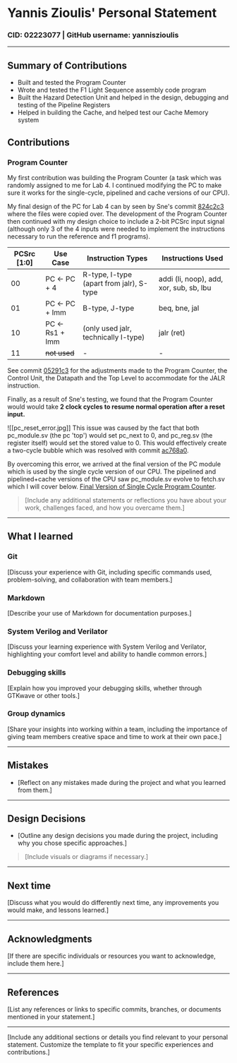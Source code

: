 # Yannis Zioulis' Personal Statement
### CID: 02223077  |  GitHub username: yanniszioulis

---
##  Summary of Contributions

*  Built and tested the Program Counter 
*  Wrote and tested the F1 Light Sequence assembly code program
*  Built the Hazard Detection Unit and helped in the design, debugging and testing of the Pipeline Registers
* Helped in building the Cache, and helped test our Cache Memory system

## Contributions
### Program Counter
My first contribution was building the Program Counter (a task which was randomly assigned to me for Lab 4. I continued modifying the PC to make sure it works for the single-cycle, pipelined and cache versions of our CPU). 

My final design of the PC for Lab 4 can by seen by Sne's commit [824c2c3](https://github.com/Nimosteve88/Team-3-RISCV-RV32I_Processor_Project/commit/824c2c392575be7485710e18ccce1e39f5f9e49a) where the files were copied over. The development of the Program Counter then continued with my design choice to include a 2-bit PCSrc input signal (although only 3 of the 4 inputs were needed to implement the instructions necessary to run the reference and f1 programs).  

| PCSrc [1:0] | Use Case | Instruction Types | Instructions Used
| --------------- | --------------- | --------------- | --------------- |
| 00 | PC <- PC + 4 | R-type, I-type (apart from jalr), S-type | addi (li, noop), add, xor, sub, sb, lbu |
| 01 | PC <- PC + Imm | B-type, J-type | beq, bne, jal|
| 10 | PC <- Rs1 + Imm | (only used jalr, technically I-type) | jalr (ret)
| 11 | ~~not used~~ | - | - |

See commit [05291c3](https://github.com/Nimosteve88/Team-3-RISCV-RV32I_Processor_Project/commit/05291c32b537287012723846c5f68ebc26844e28) for the adjustments made to the Program Counter, the Control Unit, the Datapath and the Top Level to accommodate for the JALR instruction. 

Finally, as a result of Sne's testing, we found that the Program Counter would would take **2 clock cycles to resume normal operation after a reset input.**

![[pc_reset_error.jpg]]
This issue was caused by the fact that both pc_module.sv (the pc 'top')  would set pc_next to 0, and pc_reg.sv (the register itself) would set the stored value to 0. This would effectively create a two-cycle bubble which was resolved with commit [ac768a0](https://github.com/Nimosteve88/Team-3-RISCV-RV32I_Processor_Project/commit/ac768a058ef602ffd99314098295a2d83d68e19b). 

By overcoming this error, we arrived at the final version of the PC module which is used by the single cycle version of our CPU. The pipelined and pipelined+cache versions of the CPU saw pc_module.sv evolve to fetch.sv which I will cover below. [Final Version of Single Cycle Program Counter](https://github.com/Nimosteve88/Team-3-RISCV-RV32I_Processor_Project/tree/main/rtl/single_cycle/program_counter).


> [Include any additional statements or reflections you have about your work, challenges faced, and how you overcame them.]

---

## What I learned 

### Git
[Discuss your experience with Git, including specific commands used, problem-solving, and collaboration with team members.]

### Markdown
[Describe your use of Markdown for documentation purposes.]

### System Verilog and Verilator
[Discuss your learning experience with System Verilog and Verilator, highlighting your comfort level and ability to handle common errors.]

### Debugging skills
[Explain how you improved your debugging skills, whether through GTKwave or other tools.]

### Group dynamics
[Share your insights into working within a team, including the importance of giving team members creative space and time to work at their own pace.]

---

## Mistakes

* [Reflect on any mistakes made during the project and what you learned from them.]

---

## Design Decisions
* [Outline any design decisions you made during the project, including why you chose specific approaches.]

> [Include visuals or diagrams if necessary.]

---

## Next time
[Discuss what you would do differently next time, any improvements you would make, and lessons learned.]

---

## Acknowledgments
[If there are specific individuals or resources you want to acknowledge, include them here.]

---

## References
[List any references or links to specific commits, branches, or documents mentioned in your statement.]

---

[Include any additional sections or details you find relevant to your personal statement. Customize the template to fit your specific experiences and contributions.]

